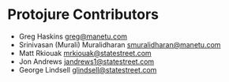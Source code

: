 # Protojure Contributors

- Greg Haskins <greg@manetu.com>
- Srinivasan (Murali) Muralidharan <smuralidharan@manetu.com>
- Matt Rkiouak <mrkiouak@statestreet.com>
- Jon Andrews <jandrews1@statestreet.com>
- George Lindsell <glindsell@statestreet.com>
